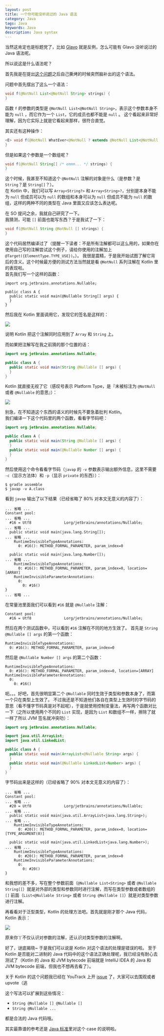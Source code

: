 ```yaml
---
layout: post
title: 一个你可能没听说过的 Java 语法
category: Java
tags: Java
keywords: Java
description: Java syntax
---
```


当然这肯定也是标题党了，比如 [Glavo](https://github.com/Glavo) 就是反例，怎么可能有 Glavo 没听说过的 Java 语法呢。

所以说这是什么语法呢？

首先我是在提出[这个问题](https://stackoverflow.com/q/50273581/7083401)之后自己撕烤的时候突然脑补出的这个语法。

问题中首先摆出了这么一个语法：

```java
void f(@NotNull List<@NotNull String> strings) {
}
```

函数 `f` 的参数的类型是 `@NotNull List<@NotNull String>`，表示这个参数本身不能为 `null` ，而它作为一个 `List`，它的成员也都不能是 `null` 。
这个看起来非常好理解，因为它实际上就是它看起来那样，很符合直觉。

其实还有这种操作：

```java
<E> void f(@NotNull WhatEver<@NotNull ? extends @NotNull List<@NotNull E>> whatEver) {
}
```

但是如果这个参数是一个数组呢？

```java
void f(@NotNull String[] /* emmm... */ strings) {
}
```

这个时候，我甚至不知道这个 `@NotNull` 注解的对象是什么（是参数？是 `String`？是 `String[]`？）。  
在 Kotlin 中，我们可以写 `Array<String?>` 和 `Array<String>?`，分别是本身不能为 `null` 但成员可以为 `null` 的数组和本身可以为 `null` 但成员不能为 `null` 的数组，这样的两种不同的类型在 Java 里面又应该怎么表达呢。

在 SO 提问之余，我就自己研究了一下。  
我猜测，可能 `[]` 前面也能写东西？于是我试了一下：

```java
void f(@NotNull String @NotNull [] strings) {
}
```

这个代码居然编译过了（提醒一下读者：不是所有注解都可以这么用的，如果你在使用自己写的注解尝试这个例子，请给你使用的注解加上 `@Target({ElementType.TYPE_USE})`。）。
我很是震精，于是我开始试图了解它背后的含义。这个时候最方便的测试方法当然就是看 `@NotNull` 系列注解在 Kotlin 里的表现啦。  
首先我们写一个这样的函数：

```
import org.jetbrains.annotations.Nullable;

public class A {
  public static void main(@Nullable String[] args) {
  }
}
```

然后我在 Kotlin 里面调用它，发现它的签名是这样的：

![](https://coding.net/u/ice1000/p/Images/git/raw/master/blog-img/21/0.png)

说明 Kotlin 把这个注解同时应用到了 `Array` 和 `String` 上。

而如果把注解写在我之前猜的那个位置的话：

```java
import org.jetbrains.annotations.Nullable;

public class A {
  public static void main(String @Nullable [] args) {
  }
}
```

Kotlin 就直接无视了它（感叹号表示 Platform Type，是『未被标注为 `@NotNull` 或者 `@Nullable` 的意思』）：

![](https://coding.net/u/ice1000/p/Images/git/raw/master/blog-img/21/1.png)

别急，在不知道这个东西的语义的时候先不要急着批判 Kotlin。  
我们编译一下这个代码里的两个函数，看看字节码吧：

```java
import org.jetbrains.annotations.Nullable;

public class A {
  public static void main(String @Nullable [] args) {
  }
  public static void main(@Nullable Number [] args) {
  }
}
```

然后使用这个命令看看字节码（`javap` 的 `-v` 参数表示输出额外信息，这里不需要 `-c`（显示方法体）和 `-p`（显示 `private` 的东西））：

```shell
$ gradle assemble
$ javap -v A.class
```

看到 `javap` 输出了以下结果（已经省略了 80% 对本文无意义的内容了）：

```
... 省略 ...
Constant pool:
... 省略 ...
  #16 = Utf8               Lorg/jetbrains/annotations/Nullable;
... 省略 ...
  public static void main(java.lang.String[]);
... 省略 ...
    RuntimeInvisibleTypeAnnotations:
      0: #16(): METHOD_FORMAL_PARAMETER, param_index=0

  public static void main(java.lang.Number[]);
... 省略 ...
    RuntimeInvisibleTypeAnnotations:
      0: #16(): METHOD_FORMAL_PARAMETER, param_index=0, location=[ARRAY]
    RuntimeInvisibleParameterAnnotations:
      0:
        0: #16()
}
... 省略 ...
```

在常量池里面我们可以看到 `#16` 就是 `@Nullable` 注解：

```
Constant pool:
  #16 = Utf8               Lorg/jetbrains/annotations/Nullable;
```

然后在两个测试函数中，可以看到 `#16` 注解在不同的地方生效了。
首先是 `String @Nullable [] args` 的第一个函数：

```
RuntimeInvisibleTypeAnnotations:
  0: #16(): METHOD_FORMAL_PARAMETER, param_index=0
```

然后是 `@Nullable Number [] args` 的第二个函数：

```
RuntimeInvisibleTypeAnnotations:
  0: #16(): METHOD_FORMAL_PARAMETER, param_index=0, location=[ARRAY]
RuntimeInvisibleParameterAnnotations:
  0:
    0: #16()
```

呃。。。好吧，首先很明显第二个 `@Nullable` 同时生效于类型和参数本身了，而第一个只在类型上生效了。
不过我还是不知道他们各自在类型上生效时的字节码的意思（看不懂字节码真是对不起呢），于是就使用控制变量法，再写两个函数对比一下（之所以使用两个不同的 `List` 实现，是因为 `List` 和数组不一样，擦除了就一样了所以 JVM 签名就冲突叻）：

```java
import org.jetbrains.annotations.Nullable;

import java.util.ArrayList;
import java.util.LinkedList;

public class A {
  public static void main(ArrayList<@Nullable String> args) {
  }
  public static void main(@Nullable LinkedList<Number> args) {
  }
}
```

字节码出来是这样的（已经省略了 90% 对本文无意义的内容了）：

```
... 省略 ...
Constant pool:
... 省略 ...
  #20 = Utf8               Lorg/jetbrains/annotations/Nullable;
... 省略 ...
  public static void main(java.util.ArrayList<java.lang.String>);
... 省略 ...
    RuntimeInvisibleTypeAnnotations:
      0: #20(): METHOD_FORMAL_PARAMETER, param_index=0, location=[TYPE_ARGUMENT(0)]

  public static void main(java.util.LinkedList<java.lang.Number>);
... 省略 ...
    RuntimeInvisibleTypeAnnotations:
      0: #20(): METHOD_FORMAL_PARAMETER, param_index=0
    RuntimeInvisibleParameterAnnotations:
      0:
        0: #20()
}
```

和我想的差不多，写在整个参数前面（`@Nullable List<String>` 或者 `@Nullable String[]`）就是对外部的类型和参数同时进行注解，而写在类型参数或者数组的 `[]` 前面（`List<@Nullable String>` 或者 `String @Nullable []`）就是对类型参数进行注解。

再看看对于泛型类型，Kotlin 的处理方法吧。首先就是刚才那个 Java 代码，Kotlin 表示：

![](https://coding.net/u/ice1000/p/Images/git/raw/master/blog-img/21/0.png)

原来你丫不仅认识对参数的注解，还认识对类型参数的注解啊。

好了，谜底揭晓\~ 于是我们可以说是 Kotlin 对这个语法的处理是错误的啦。
至于 Kotlin 是否能对二进制的 Java 代码中的这个语法正确处理呢，我已经没有耐心去测试了（Kotlin 的 Java 和 JVM bytecode 前端就是 IntelliJ IDEA 的 Java 和 JVM bytecode 前端，但我也不想再去看了）。

关于 Kotlin 的这个问题我已经在 YouTrack 上开 [issue](https://youtrack.jetbrains.com/issue/KT-24392) 了，大家可以去围观或者 upvote（逃

这个写法可以扩展到这些情况：

+ `String @Nullable [] @Nullable []`
+ `String @Nullable ...`

都是合法的 Java 代码哦。

其实最靠谱的参考还是 [Java 标准](https://docs.oracle.com/javase/specs/jls/se8/html/jls-9.html#jls-9.7.4)里对这个 case 的说明啦。
